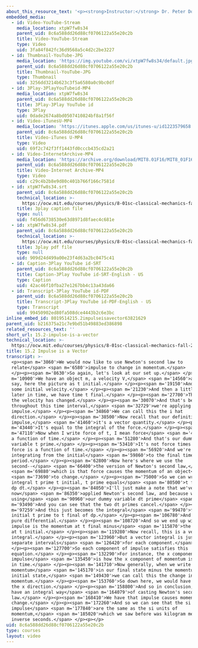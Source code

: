 ```yaml
---
about_this_resource_text: '<p><strong>Instructor:</strong> Dr. Peter Dourmashkin</p>'
embedded_media:
  - id: Video-YouTube-Stream
    media_location: xtpW7fw8s34
    parent_uid: 8c6a588dd26d88cf0706122a55e20c2b
    title: Video-YouTube-Stream
    type: Video
    uid: 3fa84f842fc36d9568a5c4d2c2be3227
  - id: Thumbnail-YouTube-JPG
    media_location: 'https://img.youtube.com/vi/xtpW7fw8s34/default.jpg'
    parent_uid: 8c6a588dd26d88cf0706122a55e20c2b
    title: Thumbnail-YouTube-JPG
    type: Thumbnail
    uid: 3256dd3214b623c3f5a6580a0c9bc0df
  - id: 3Play-3PlayYouTubeid-MP4
    media_location: xtpW7fw8s34
    parent_uid: 8c6a588dd26d88cf0706122a55e20c2b
    title: 3Play-3Play YouTube id
    type: 3Play
    uid: 0dade2674a8bd0507410824bf8a1f56f
  - id: Video-iTunesU-MP4
    media_location: 'https://itunes.apple.com/us/itunes-u/id1223579658'
    parent_uid: 8c6a588dd26d88cf0706122a55e20c2b
    title: Video-iTunes U-MP4
    type: Video
    uid: 69f2c742f3ff1443fd0cccb435cd2a21
  - id: Video-InternetArchive-MP4
    media_location: 'https://archive.org/download/MIT8.01F16/MIT8_01F16_L15v02_360p.mp4'
    parent_uid: 8c6a588dd26d88cf0706122a55e20c2b
    title: Video-Internet Archive-MP4
    type: Video
    uid: c29c4b2b8e9d80c401b766f166c7581d
  - id: xtpW7fw8s34.srt
    parent_uid: 8c6a588dd26d88cf0706122a55e20c2b
    technical_location: >-
      https://ocw.mit.edu/courses/physics/8-01sc-classical-mechanics-fall-2016/week-5-momentum-and-impulse/15.2-impulse-is-a-vector/15.2-impulse-is-a-vector/xtpW7fw8s34.srt
    title: 3play caption file
    type: null
    uid: f456d6738530e63d8971d8faec4c681e
  - id: xtpW7fw8s34.pdf
    parent_uid: 8c6a588dd26d88cf0706122a55e20c2b
    technical_location: >-
      https://ocw.mit.edu/courses/physics/8-01sc-classical-mechanics-fall-2016/week-5-momentum-and-impulse/15.2-impulse-is-a-vector/15.2-impulse-is-a-vector/xtpW7fw8s34.pdf
    title: 3play pdf file
    type: null
    uid: 909d24d499a00e23f4d63a2bc0475c41
  - id: Caption-3Play YouTube id-SRT
    parent_uid: 8c6a588dd26d88cf0706122a55e20c2b
    title: Caption-3Play YouTube id-SRT-English - US
    type: Caption
    uid: 42ac46f10fba27e1267bb4c13a43da66
  - id: Transcript-3Play YouTube id-PDF
    parent_uid: 8c6a588dd26d88cf0706122a55e20c2b
    title: Transcript-3Play YouTube id-PDF-English - US
    type: Transcript
    uid: 99450902ed80fa508dce4443b2c6e3bc
inline_embed_id: 8019514215.2impulseisavector63821629
parent_uid: b216375a21c7e9bd51b49883ed386898
related_resources_text: ''
short_url: 15.2-impulse-is-a-vector
technical_location: >-
  https://ocw.mit.edu/courses/physics/8-01sc-classical-mechanics-fall-2016/week-5-momentum-and-impulse/15.2-impulse-is-a-vector/15.2-impulse-is-a-vector
title: 15.2 Impulse is a Vector
transcript: >-
  <p><span m='3860'>We would now like to use Newton's second law to
  relate</span> <span m='6580'>impulse to change in momentum.</span>
  </p><p><span m='8630'>So again, let's look at our set up.</span> </p><p><span
  m='10900'>We have an object m, a velocity V,</span> <span m='14560'>and, let's
  say, here the picture as t initial.</span> </p><p><span m='19150'>And we have
  some initial velocity.</span> </p><p><span m='21230'>And then a little bit
  later in time, we have time t final.</span> </p><p><span m='27700'>The moment
  the velocity has changed.</span> </p><p><span m='30070'>And that's because
  throughout this time interval,</span> <span m='32729'>we're applying an
  impulse.</span> </p><p><span m='34860'>We can call this the i hat
  direction.</span> </p><p><span m='38500'>Now recall that our definition of
  impulse,</span> <span m='41460'>it's a vector quantity.</span> </p><p><span
  m='43440'>It's equal to the integral of the force.</span> </p><p><span
  m='47110'>Now when I write force of t, I mean force</span> <span m='49300'>as
  a function of time.</span> </p><p><span m='51280'>And that's our dummy
  variable t prime.</span> </p><p><span m='53410'>It's not force times time, but
  force is a function of time.</span> </p><p><span m='56920'>And we're
  integrating from the initial</span> <span m='59860'>to the final time
  period.</span> </p><p><span m='62800'>Now here's where we use the
  second--</span> <span m='66400'>the version of Newton's second law,</span>
  <span m='69880'>which is that force causes the momentum of an object</span>
  <span m='73690'>to change.</span> </p><p><span m='75000'>So we can write this
  integral t prime t initial, t prime equals</span> <span m='80500'>t final of
  dp dt.</span> </p><p><span m='84050'>I'll just make a note that we've
  now</span> <span m='86350'>applied Newton's second law, and because we're
  using</span> <span m='90960'>our dummy variable dt prime</span> <span
  m='93490'>And you can see that the two dt primes cancel.</span> </p><p><span
  m='97259'>And this just becomes the integral</span> <span m='99470'>from t
  initial t prime to t final of dp.</span> </p><p><span m='106780'>And this is a
  pure differential.</span> </p><p><span m='108720'>And so we end up with
  impulse is the momentum at t final minus</span> <span m='115870'>the momentum
  at t initial.</span> </p><p><span m='119280'>Now recall, this is a vector
  integral.</span> </p><p><span m='123960'>But a vector integral is just three
  separate intervals</span> <span m='126420'>for each component.</span>
  </p><p><span m='127700'>So each component of impulse satisfies this
  equation.</span> </p><p><span m='132290'>For instance, the x component of
  impulse</span> <span m='135450'>is how the x component of momentum is changing
  in time.</span> </p><p><span m='141710'>Now generally, when we write a final
  momentum</span> <span m='145170'>in our final state minus the momentum during
  initial state,</span> <span m='149430'>we can call this the change in
  momentum.</span> </p><p><span m='153760'>So down here, we would have change in
  the x direction.</span> </p><p><span m='158800'>And so in conclusion, we now
  have an integral way</span> <span m='164079'>of casting Newton's second
  law.</span> </p><p><span m='168410'>We have that impulse causes momentum to
  change.</span> </p><p><span m='172260'>And so we can see that the si units of
  impulse</span> <span m='177840'>are the same as the si units of
  momentum,</span> <span m='185020'>which we saw before was kilogram meter
  inverse seconds.</span> </p><p></p>
uid: 8c6a588dd26d88cf0706122a55e20c2b
type: courses
layout: video
---
```

